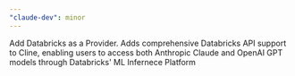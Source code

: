 ```yaml
---
"claude-dev": minor
---
```


Add Databricks as a Provider. Adds comprehensive Databricks API support to Cline, enabling users to access both Anthropic Claude and OpenAI GPT models through Databricks' ML Infernece Platform
